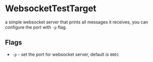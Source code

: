 # WebsocketTestTarget

a simple websocket server that prints all messages it receives, you can configure the port with `-p` flag.

## Flags
* `-p` - set the port for websocket server, default is `8001`
